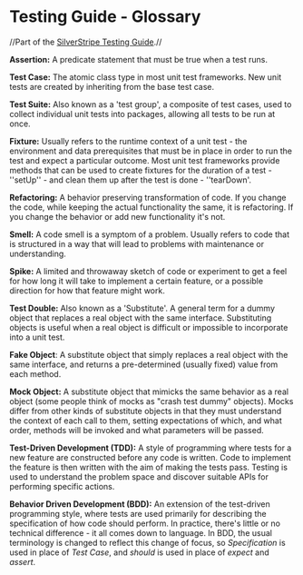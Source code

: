 # Testing Guide - Glossary

//Part of the [SilverStripe Testing Guide](testing-guide).//

**Assertion:** A predicate statement that must be true when a test runs.

**Test Case:** The atomic class type in most unit test frameworks. New unit tests are created by inheriting from the base test case.

**Test Suite:** Also known as a 'test group', a composite of test cases, used to collect individual unit tests into packages, allowing all tests to be run at once.

**Fixture:** Usually refers to the runtime context of a unit test - the environment and data prerequisites that must be in place in order to run the test and expect a particular outcome. Most unit test frameworks provide methods that can be used to create fixtures for the duration of a test - ''setUp'' - and clean them up after the test is done - ''tearDown'.

**Refactoring:** A behavior preserving transformation of code. If you change the code, while keeping the actual functionality the same, it is refactoring. If you change the behavior or add new functionality it's not.

**Smell:** A code smell is a symptom of a problem. Usually refers to code that is structured in a way that will lead to problems with maintenance or understanding.

**Spike:** A limited and throwaway sketch of code or experiment to get a feel for how long it will take to implement a certain feature, or a possible direction for how that feature might work.

**Test Double:** Also known as a 'Substitute'. A general term for a dummy object that replaces a real object with the same interface. Substituting objects is useful when a real object is difficult or impossible to incorporate into a unit test.

**Fake Object**: A substitute object that simply replaces a real object with the same interface, and returns a pre-determined (usually fixed) value from each method.

**Mock Object:** A substitute object that mimicks the same behavior as a real object (some people think of mocks as "crash test dummy" objects). Mocks differ from other kinds of substitute objects in that they must understand the context of each call to them, setting expectations of which, and what order, methods will be invoked and what parameters will be passed.

**Test-Driven Development (TDD):** A style of programming where tests for a new feature are constructed before any code is written. Code to implement the feature is then written with the aim of making the tests pass. Testing is used to understand the problem space and discover suitable APIs for performing specific actions.

**Behavior Driven Development (BDD):** An extension of the test-driven programming style, where tests are used primarily for describing the specification of how code should perform. In practice, there's little or no technical difference - it all comes down to language. In BDD, the usual terminology is changed to reflect this change of focus, so *Specification* is used in place of *Test Case*, and *should* is used in place of *expect* and *assert*.
